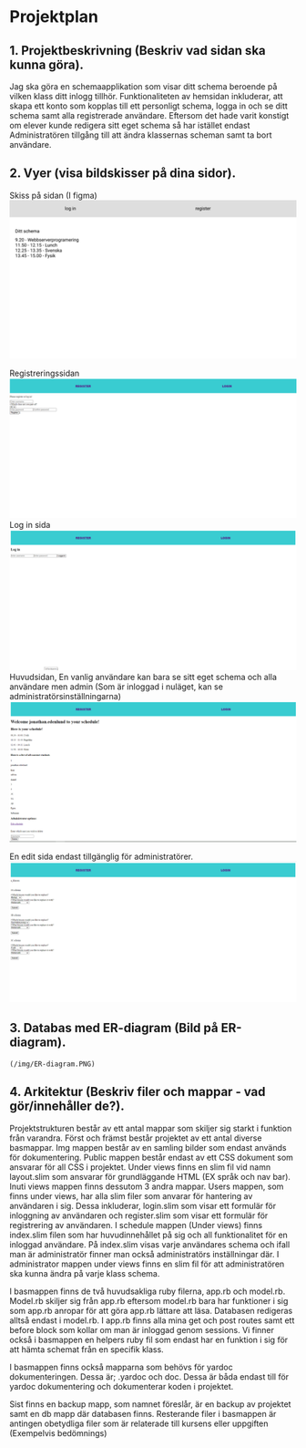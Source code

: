 # Projektplan

## 1. Projektbeskrivning (Beskriv vad sidan ska kunna göra).
Jag ska göra en schemaapplikation som visar ditt schema beroende på vilken klass ditt inlogg tillhör. Funktionaliteten av hemsidan inkluderar, att skapa ett konto som kopplas till ett personligt schema, logga in och se ditt schema samt alla registrerade användare. Eftersom det hade varit konstigt om elever kunde redigera sitt eget schema så har istället endast Administratören tillgång till att ändra klassernas scheman samt ta bort användare.
## 2. Vyer (visa bildskisser på dina sidor).

Skiss på sidan (I figma)
![vy](/img/vyer.PNG)


Registreringssidan
![register](/img/register.PNG)
Log in sida
![images](/img/log-in.PNG)
Huvudsidan, En vanlig användare kan bara se sitt eget schema och alla användare men admin (Som är inloggad i nuläget, kan se administratörsinställningarna)
![schema](/img/schema.PNG)
    
En edit sida endast tillgänglig för administratörer. 
![edit](/img/edit.PNG)

## 3. Databas med ER-diagram (Bild på ER-diagram).
    (/img/ER-diagram.PNG)



## 4. Arkitektur (Beskriv filer och mappar - vad gör/innehåller de?).

Projektstrukturen består av ett antal mappar som skiljer sig starkt i funktion från varandra. Först och främst består projektet av ett antal diverse basmappar. Img mappen består av en samling bilder som endast används för dokumentering. Public mappen består endast av ett CSS dokument som ansvarar för all CSS i projektet. Under views finns en slim fil vid namn layout.slim som ansvarar för grundläggande HTML (EX språk och nav bar). Inuti views mappen finns dessutom 3 andra mappar. Users mappen, som finns under views, har alla slim filer som anvarar för hantering av användaren i sig. Dessa inkluderar, login.slim som visar ett formulär för inloggning av användaren och register.slim som visar ett formulär för registrering av användaren. I schedule mappen (Under views) finns index.slim filen som har huvudinnehållet på sig och all funktionalitet för en inloggad användare. På index.slim visas varje användares schema och ifall man är administratör finner man också administratörs inställningar där. I administrator mappen under views finns en slim fil för att administratören ska kunna ändra på varje klass schema.

I basmappen finns de två huvudsakliga ruby filerna, app.rb och model.rb. Model.rb skiljer sig från app.rb eftersom model.rb bara har funktioner i sig som app.rb anropar för att göra app.rb lättare att läsa. Databasen redigeras alltså endast i model.rb. I app.rb finns alla mina get och post routes samt ett before block som kollar om man är inloggad genom sessions. Vi finner också i basmappen en helpers ruby fil som endast har en funktion i sig för att hämta schemat från en specifik klass.

I basmappen finns också mapparna som behövs för yardoc dokumenteringen. Dessa är; .yardoc och doc. Dessa är båda endast till för yardoc dokumentering och dokumenterar koden i projektet.

Sist finns en backup mapp, som namnet föreslår, är en backup av projektet samt en db mapp där databasen finns. Resterande filer i basmappen är antingen obetydliga filer som är relaterade till kursens eller uppgiften (Exempelvis bedömnings)


